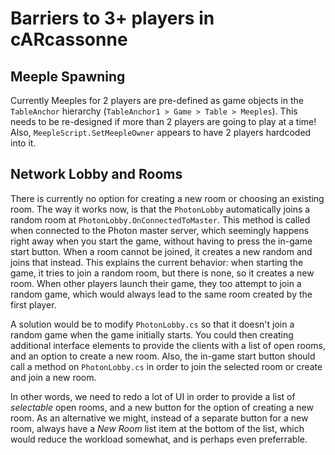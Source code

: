# Barriers to 3+ players in cARcassonne

## Meeple Spawning
Currently Meeples for 2 players are pre-defined as game objects in the `TableAnchor` hierarchy (`TableAnchor1 > Game > Table > Meeples`).
This needs to be re-designed if more than 2 players are going to play at a time! Also, `MeepleScript.SetMeepleOwner` appears to have 2 players hardcoded into it.

## Network Lobby and Rooms
There is currently no option for creating a new room or choosing an existing room. The way it works now, is that the `PhotonLobby`
automatically joins a random room at `PhotonLobby.OnConnectedToMaster`. This method is called when connected to the Photon master server,
which seemingly happens right away when you start the game, without having to press the in-game start button. When a room cannot be joined,
it creates a new random and joins that instead. This explains the current behavior: when starting the game, it tries to join a random room,
but there is none, so it creates a new room. When other players launch their game, they too attempt to join a random game, which would always
lead to the same room created by the first player.

A solution would be to modify `PhotonLobby.cs` so that it doesn't join a random game when the game initially starts.
You could then creating additional interface elements to provide the clients with a list of open rooms, and an option
to create a new room. Also, the in-game start button should call a method on `PhotonLobby.cs` in order to join the 
selected room or create and join a new room.

In other words, we need to redo a lot of UI in order to provide a list of *selectable* open rooms, and a new button
for the option of creating a new room. As an alternative we might, instead of a separate button for a new room,
always have a *New Room* list item at the bottom of the list, which would reduce the workload somewhat, and is
perhaps even preferrable.
